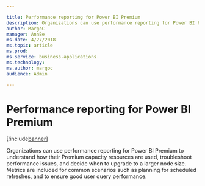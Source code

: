 ```yaml
---

title: Performance reporting for Power BI Premium
description: Organizations can use performance reporting for Power BI Premium to understand how their Premium capacity resources are used, troubleshoot performance issues, and decide when to upgrade to a larger node size.
author: MargoC
manager: AnnBe
ms.date: 4/27/2018
ms.topic: article
ms.prod: 
ms.service: business-applications
ms.technology: 
ms.author: margoc
audience: Admin

---
```

#  Performance reporting for Power BI Premium




[!include[banner](../../../includes/banner.md)]

Organizations can use performance reporting for Power BI Premium to understand
how their Premium capacity resources are used, troubleshoot performance issues,
and decide when to upgrade to a larger node size. Metrics are included for
common scenarios such as planning for scheduled refreshes, and to ensure good
user query performance.


